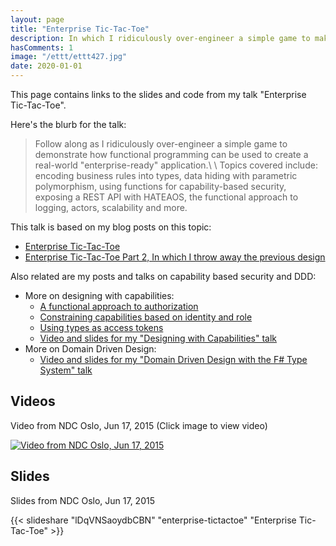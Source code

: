 ```yaml
---
layout: page
title: "Enterprise Tic-Tac-Toe"
description: In which I ridiculously over-engineer a simple game to make it "enterprise-ready"
hasComments: 1
image: "/ettt/ettt427.jpg"
date: 2020-01-01
---
```


This page contains links to the slides and code from my talk "Enterprise Tic-Tac-Toe".

Here's the blurb for the talk:


> Follow along as I ridiculously over-engineer a simple game to demonstrate how functional programming can be used to create a real-world "enterprise-ready" application.\ \ Topics covered include: encoding business rules into types, data hiding with parametric polymorphism, using functions for capability-based security, exposing a REST API with HATEAOS, the functional approach to logging, actors, scalability and more.

This talk is based on my blog posts on this topic:

* [Enterprise Tic-Tac-Toe](/posts/enterprise-tic-tac-toe/)
* [Enterprise Tic-Tac-Toe Part 2, In which I throw away the previous design](/posts/enterprise-tic-tac-toe-2/)


Also related are my posts and talks on capability based security and DDD:

* More on designing with capabilities:
  * [A functional approach to authorization](/posts/capability-based-security/)
  * [Constraining capabilities based on identity and role](/posts/capability-based-security-2/)
  * [Using types as access tokens](/posts/capability-based-security-3/)
  * [Video and slides for my "Designing with Capabilities" talk](/cap/)
* More on Domain Driven Design:
  * [Video and slides for my "Domain Driven Design with the F# Type System" talk](/ddd/)

## Videos

Video from NDC Oslo, Jun 17, 2015 (Click image to view video)

[![Video from NDC Oslo, Jun 17, 2015](ettt427.jpg)](https://goo.gl/YE4pW2)


## Slides

Slides from NDC Oslo, Jun 17, 2015

{{< slideshare "lDqVNSaoydbCBN" "enterprise-tictactoe" "Enterprise Tic-Tac-Toe" >}}

